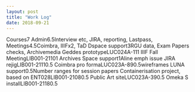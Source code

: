 ```yaml
---
layout: post
title: "Work Log"
date: 2018-09-21
---
```

<tr><td>Courses</td><td></td><td>7</td><td></td></tr>
<tr><td>Admin</td><td></td><td>6.5</td><td>Interview etc, JIRA, reporting, Lastpass, </td></tr>
<tr><td>Meetings</td><td></td><td>4.5</td><td>Coimbra, IIIFx2, TaD</td></tr>
<tr><td>Dspace support</td><td></td><td>3</td><td>RGU data, Exam Papers  checks, Archivemedia</td></tr>
<tr><td>Geddes prototype</td><td>LUC024A-11</td><td>1</td><td></td></tr>
<tr><td>IIIF Fall Meeting</td><td>LIB001-2110</td><td>1</td><td></td></tr>
<tr><td>Archives Space support</td><td></td><td>1</td><td>Aline emph issue</td></tr>
<tr><td>JIRA rejig</td><td>LIB001-2111</td><td>0.5</td><td></td></tr>
<tr><td>Coimbra pro forma</td><td>LUC023A-89</td><td>0.5</td><td>wireframes</td></tr>
<tr><td>LUNA support</td><td></td><td>0.5</td><td>Number ranges for session papers</td></tr>
<tr><td>Containerisation project, based on ENT028</td><td>LIB001-2108</td><td>0.5</td><td></td></tr>
<tr><td>Public Art site</td><td>LUC023A-39</td><td>0.5</td><td></td></tr>
<tr><td>Omeka S install</td><td>LIB001-2118</td><td>0.5</td><td></td></tr>
